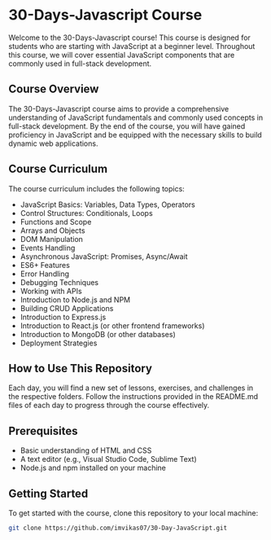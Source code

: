 # 30-Days-Javascript Course

Welcome to the 30-Days-Javascript course! This course is designed for students who are starting with JavaScript at a beginner level. Throughout this course, we will cover essential JavaScript components that are commonly used in full-stack development.

## Course Overview

The 30-Days-Javascript course aims to provide a comprehensive understanding of JavaScript fundamentals and commonly used concepts in full-stack development. By the end of the course, you will have gained proficiency in JavaScript and be equipped with the necessary skills to build dynamic web applications.

## Course Curriculum

The course curriculum includes the following topics:
- JavaScript Basics: Variables, Data Types, Operators
- Control Structures: Conditionals, Loops
- Functions and Scope
- Arrays and Objects
- DOM Manipulation
- Events Handling
- Asynchronous JavaScript: Promises, Async/Await
- ES6+ Features
- Error Handling
- Debugging Techniques
- Working with APIs
- Introduction to Node.js and NPM
- Building CRUD Applications
- Introduction to Express.js
- Introduction to React.js (or other frontend frameworks)
- Introduction to MongoDB (or other databases)
- Deployment Strategies

## How to Use This Repository

Each day, you will find a new set of lessons, exercises, and challenges in the respective folders. Follow the instructions provided in the README.md files of each day to progress through the course effectively.

## Prerequisites

- Basic understanding of HTML and CSS
- A text editor (e.g., Visual Studio Code, Sublime Text)
- Node.js and npm installed on your machine

## Getting Started

To get started with the course, clone this repository to your local machine:

```bash
git clone https://github.com/imvikas07/30-Day-JavaScript.git
